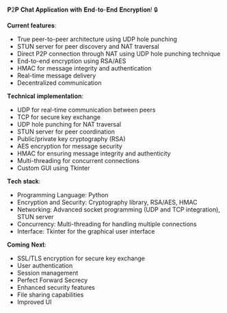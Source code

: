 𝐏2𝐏 𝐂𝐡𝐚𝐭 𝐀𝐩𝐩𝐥𝐢𝐜𝐚𝐭𝐢𝐨𝐧 𝐰𝐢𝐭𝐡 𝐄𝐧𝐝-𝐭𝐨-𝐄𝐧𝐝 𝐄𝐧𝐜𝐫𝐲𝐩𝐭𝐢𝐨𝐧! 🔒

𝐂𝐮𝐫𝐫𝐞𝐧𝐭 𝐟𝐞𝐚𝐭𝐮𝐫𝐞𝐬:
- True peer-to-peer architecture using UDP hole punching
- STUN server for peer discovery and NAT traversal
- Direct P2P connection through NAT using UDP hole punching technique
- End-to-end encryption using RSA/AES
- HMAC for message integrity and authentication
- Real-time message delivery
- Decentralized communication

𝐓𝐞𝐜𝐡𝐧𝐢𝐜𝐚𝐥 𝐢𝐦𝐩𝐥𝐞𝐦𝐞𝐧𝐭𝐚𝐭𝐢𝐨𝐧:
- UDP for real-time communication between peers
- TCP for secure key exchange
- UDP hole punching for NAT traversal
- STUN server for peer coordination
- Public/private key cryptography (RSA)
- AES encryption for message security
- HMAC for ensuring message integrity and authenticity
- Multi-threading for concurrent connections
- Custom GUI using Tkinter

𝐓𝐞𝐜𝐡 𝐬𝐭𝐚𝐜𝐤:
- Programming Language: Python
- Encryption and Security: Cryptography library, RSA/AES, HMAC
- Networking: Advanced socket programming (UDP and TCP integration), STUN server
- Concurrency: Multi-threading for handling multiple connections
- Interface: Tkinter for the graphical user interface

𝐂𝐨𝐦𝐢𝐧𝐠 𝐍𝐞𝐱𝐭:
- SSL/TLS encryption for secure key exchange
- User authentication
- Session management
- Perfect Forward Secrecy
- Enhanced security features
- File sharing capabilities
- Improved UI
